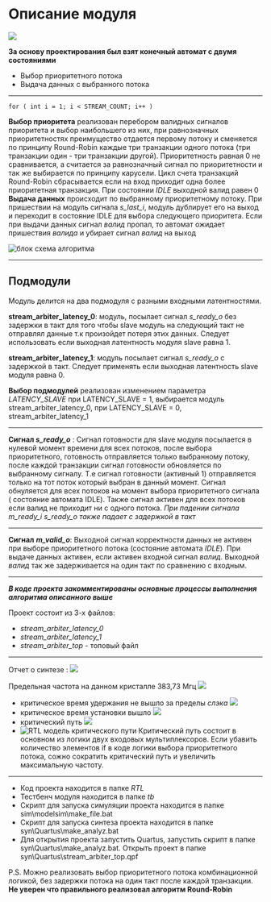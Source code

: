 
# Описание модуля 

![ ](/doc/1.png)

 **За основу проектирования был взят конечный автомат с двумя состояниями** 

 -  Выбор приоритетного потока 
 - Выдача данных с выбранного потока 
 --------------------------------------------------------------------------------------------------------------------
 

    for ( int i = 1; i < STREAM_COUNT; i++ )
**Выбор приоритета** реализован перебором валидных сигналов
 приоритета и выбор наибольшего из них, при равнозначных приоритетностях преимущество отдается первому потоку и сменяется по принципу Round-Robin каждые три транзакции одного потока (три транзакции один - три транзакции другой). Приоритетность равная 0 не сравнивается, а считается за равнозначный сигнал по приоритетности и так же выбирается по принципу карусели.
 Цикл счета транзакций Round-Robin сбрасывается если на вход приходит одна более приоритетная транзакция.
 При состоянии *IDLE* выходной валид равен 0
**Выдача данных** происходит по выбранному приоритетному потоку. При пришествии на модуль сигнала *s_last_i*, модуль дублирует его на выход и переходит в состояние IDLE для выбора следующего приоритета. 
Если при выдачи данных сигнал *валид* пропал, то автомат ожидает пришествия *валида* и убирает сигнал *валид* на выход

    

![блок схема алгоритма ](/doc/2.jpg)

---

## Подмодули
Модуль делится на два подмодуля с разными входными латентностями.

**stream_arbiter_latency_0**: 
модуль, посылает сигнал *s_ready_o* без задержки в такт для того чтобы slave модуль на следующий такт не отправлял данные т.к произойдет потеря этих данных. Следует использовать если  выходная латентность модуля slave равна 1.

**stream_arbiter_latency_1**: 
модуль посылает сигнал *s_ready_o*  с задержкой в такт. Следует применять если выходная латентность slave модуля равна 0.

**Выбор подмодулей** реализован изменением параметра *LATENCY_SLAVE* при LATENCY_SLAVE = 1, выбирается модуль stream_arbiter_latency_0, при LATENCY_SLAVE = 0, stream_arbiter_latency_1

---
**Сигнал *s_ready_o*** :
Сигнал готовности для slave модуля посылается в нулевой момент времени для всех потоков, после выбора приоритетного, готовность отправляется только выбранному потоку, после каждой транзакции сигнал готовности обновляется по выбранному сигналу. Т.е сигнал готовности (активный 1) отправляется только на тот поток который выбран в данный момент. Сигнал обнуляется для всех потоков на момент выбора приоритетного сигнала ( состояние автомата IDLE). Также сигнал активен для всех потоков если валид не приходит ни с одного потока.
 *При падении сигнала m_ready_i s_ready_o также падает с задержкой в такт*

---
**Сигнал**  ***m_valid_o***:
Выходной сигнал корректности данных не активен при выборе приоритетного потока (состояние автомата *IDLE*). При выдаче данных активен, если активен входной сигнал *валид*.
Выходной *валид* так же задерживается на один такт по сравнению с входным.

---
***В коде проекта закомментированы основные процессы выполнения алгоритма описанного выше*** 

Проект состоит из 3-х файлов:

 - *stream_arbiter_latency_0*
 - *stream_arbiter_latency_1*
 - *stream_arbiter_top* - топовый файл
---
Отчет о синтезе :
![ ](/doc/3.png)

Предельная частота на данном кристалле  383,73 Мгц
![ ](/doc/4.png)

 - критическое время удержания не вышло за пределы *слэка* ![ ](/doc/5.png)
 - критическое время установки вышло ![ ](/doc/6.png)
 - критический путь ![ ](/doc/7.png)
 -  ![ RTL модель критического пути ](/doc/8.png)
Критический путь состоит в основном из логики двух входовых мультиплексоров. Если убавить количество элементов if в коде логики выбора приоритетного потока, сожно сократить критический путь и увеличить максимальную частоту.
---
 - Код проекта находится в папке *RTL*
 - Тестбенч модуля находится в папке *tb* 
 - Скрипт для запуска симуляции проекта находится в папке sim\modelsim\make_file.bat
 - Скрипт для запуска синтеза проекта находится в папке syn\Quartus\make_analyz.bat
 - Для открытия проекта запустить Quartus, запустить скрипт в папке syn\Quartus\make_analyz.bat. Открыть проект в папке syn\Quartus\stream_arbiter_top.qpf

P.S. Можно реализовать выбор приоритетного потока комбинационной логикой, без задержки потока на один такт после каждой транзакции.
**Не уверен что правильного реализовал алгоритм Round-Robin** 
